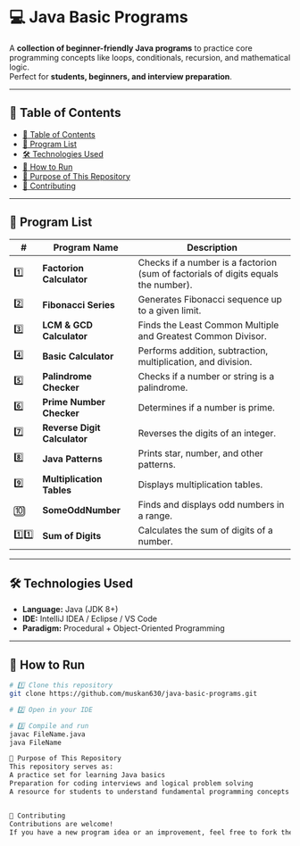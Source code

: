 # 💻 Java Basic Programs

A **collection of beginner-friendly Java programs** to practice core programming concepts like loops, conditionals, recursion, and mathematical logic.  
Perfect for **students, beginners, and interview preparation**.

---

## 📜 Table of Contents
- [📜 Table of Contents](#-table-of-contents)
- [📂 Program List](#-program-list)
- [🛠 Technologies Used](#-technologies-used)
- [🚀 How to Run](#-how-to-run)
- [🎯 Purpose of This Repository](#-purpose-of-this-repository)
- [🤝 Contributing](#-contributing)

---

## 📂 Program List

| #   | Program Name                | Description |
|-----|-----------------------------|-------------|
| 1️⃣ | **Factorion Calculator**     | Checks if a number is a factorion (sum of factorials of digits equals the number). |
| 2️⃣ | **Fibonacci Series**         | Generates Fibonacci sequence up to a given limit. |
| 3️⃣ | **LCM & GCD Calculator**     | Finds the Least Common Multiple and Greatest Common Divisor. |
| 4️⃣ | **Basic Calculator**         | Performs addition, subtraction, multiplication, and division. |
| 5️⃣ | **Palindrome Checker**       | Checks if a number or string is a palindrome. |
| 6️⃣ | **Prime Number Checker**     | Determines if a number is prime. |
| 7️⃣ | **Reverse Digit Calculator** | Reverses the digits of an integer. |
| 8️⃣ | **Java Patterns**            | Prints star, number, and other patterns. |
| 9️⃣ | **Multiplication Tables**    | Displays multiplication tables. |
| 🔟 | **SomeOddNumber**             | Finds and displays odd numbers in a range. |
| 1️⃣1️⃣ | **Sum of Digits**          | Calculates the sum of digits of a number. |

---

## 🛠 Technologies Used
- **Language:** Java (JDK 8+)
- **IDE:** IntelliJ IDEA / Eclipse / VS Code
- **Paradigm:** Procedural + Object-Oriented Programming

---

## 🚀 How to Run
```bash
# 1️⃣ Clone this repository
git clone https://github.com/muskan630/java-basic-programs.git

# 2️⃣ Open in your IDE

# 3️⃣ Compile and run
javac FileName.java
java FileName

🎯 Purpose of This Repository
This repository serves as:
A practice set for learning Java basics
Preparation for coding interviews and logical problem solving
A resource for students to understand fundamental programming concepts


🤝 Contributing
Contributions are welcome!
If you have a new program idea or an improvement, feel free to fork the repository and submit a pull request.
